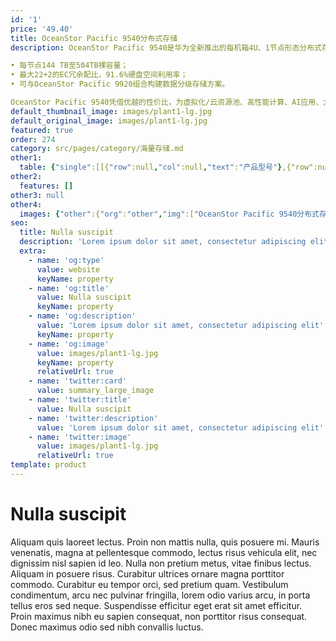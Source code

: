 ```yaml
---
id: '1'
price: '49.40'
title: OceanStor Pacific 9540分布式存储
description: OceanStor Pacific 9540是华为全新推出的每机箱4U、1节点形态分布式存储，每节点提供大容量和灵活的部件配置组合，以满足广泛的结构化与非结构化业务负载访问诉求。关键特点：

• 每节点144 TB至504TB裸容量；
• 最大22+2的EC冗余配比，91.6%硬盘空间利用率；
• 可与OceanStor Pacific 9920组合构建数据分级存储方案。

OceanStor Pacific 9540凭借优越的性价比，为虚拟化/云资源池、高性能计算、AI应用、大数据分析、海量数据长期备份与归档等场景提供灵活的数据存取服务。
default_thumbnail_image: images/plant1-lg.jpg
default_original_image: images/plant1-lg.jpg
featured: true
order: 274
category: src/pages/category/海量存储.md
other1: 
  table: {"single":[[{"row":null,"col":null,"text":"产品型号"},{"row":null,"col":"2","text":"OceanStor Pacific 9540"}],[{"row":null,"col":null,"text":"系统架构"},{"row":null,"col":"2","text":"全对称分布式架构"}],[{"row":null,"col":null,"text":"存储访问协议"},{"row":null,"col":null,"text":"NFS、SMB、POSIX、MPI-IO、HDFS和S3等"},{"row":null,"col":null,"text":"SCSI, iSCSI, OpenStack Cinder"}],[{"row":null,"col":null,"text":"每机箱裸容量"},{"row":null,"col":null,"text":"144 TB ～ 504 TB"},{"row":null,"col":null,"text":"144 TB ~ 504 TB"}],[{"row":null,"col":null,"text":"每机箱高度"},{"row":null,"col":null,"text":"4U"},{"row":null,"col":null,"text":"4U"}],[{"row":null,"col":null,"text":"每机箱节点数"},{"row":null,"col":null,"text":"1"},{"row":null,"col":null,"text":"1"}],[{"row":null,"col":null,"text":"每节点最大主存盘数"},{"row":null,"col":null,"text":"36"},{"row":null,"col":null,"text":"36"}],[{"row":null,"col":null,"text":"主存盘类型"},{"row":null,"col":null,"text":"3.5英寸HDD"},{"row":null,"col":null,"text":"3.5英寸HDD"}],[{"row":null,"col":null,"text":"每节点处理器"},{"row":null,"col":null,"text":"2颗鲲鹏920处理器或2颗x86架构处理器"},{"row":null,"col":null,"text":"2颗鲲鹏920处理器或2颗x86架构处理器"}],[{"row":null,"col":null,"text":"每节点最大内存"},{"row":null,"col":null,"text":"256 GB、512 GB"},{"row":null,"col":null,"text":"512 GB、768 GB或1 TB"}],[{"row":null,"col":null,"text":"每节点最大缓存"},{"row":null,"col":null,"text":"4个NVMe SSD"},{"row":null,"col":null,"text":"4个NVMe SSD或SAS SSD"}],[{"row":null,"col":null,"text":"每节点系统盘"},{"row":null,"col":null,"text":"2个600 GB SAS HDD"},{"row":null,"col":null,"text":"•2个600 GB SAS HDD\n•2个480 GB SATA SSD"}],[{"row":null,"col":null,"text":"前端业务网络类型*"},{"row":null,"col":null,"text":"•10 GE、25 GE或100 GE TCP/IP\n•25 GE或100 GE RoCE\n•100 Gb/s EDR InfiniBand"},{"row":null,"col":null,"text":"•10 GE或25 GE TCP/IP\n•25 GE RoCE"}],[{"row":null,"col":null,"text":"存储互联网络类型"},{"row":null,"col":null,"text":"•25 GE RoCE\n•100 Gb/s EDR InfiniBand"},{"row":null,"col":null,"text":"•10 GE或25 GE TCP/IP\n•25 GE RoCE"}],[{"row":null,"col":null,"text":"数据冗余保护机制"},{"row":null,"col":null,"text":"纠删码(Erasure Coding)：支持N+M冗余保护，M支持2、3或4"},{"row":null,"col":null,"text":"•纠删码(Erasure Coding)：支持N+M冗余保护，M支持2、3或4，适用于SSD或HDD主存\n•多副本：3副本等"}],[{"row":null,"col":null,"text":"数据自愈"},{"row":null,"col":null,"text":"自动并行重构，效率可达2TB/小时"},{"row":null,"col":null,"text":"自动并行重构，效率可达4TB/小时"}],[{"row":null,"col":null,"text":"关键特性"},{"row":null,"col":null,"text":"配额（SmartQuota）\n分级存储（SmartTier）\n服务质量（SmartQoS）\n负载均衡（SmartEqualizer）\n多租户（SmartMulti-Tenant）\n数据加密（SmartEncryption）\n审计日志（SmartAuditlog）\n快照（HyperSnap）\n异步复制（HyperReplication）\n元数据检索（SmartIndexing）\n回收站（Recycle Bin）\n多协议互通（SmartInterworking）\n端到端数据完整性校验（DIF）\n多版本（Object Versioning）*\n智能纳管（SmartTakeover）*"},{"row":null,"col":null,"text":"自动精简配置(SmartThin)\n数据缩减（SmartDedupe &SmartCompression）\n服务质量（SmartQoS)\n审计日志（SmartAuditlog）\n快照（HyperSnap)\n链接克隆（HyperClone）\n分布式双活（HyperMetro)\n异步复制（HyperReplication）\n多资源池（MultiPool）\n端到端数据完整性校验（DIF）"}],[{"row":null,"col":null,"text":"存储管理软件"},{"row":null,"col":"2","text":"设备管理（DeviceManager） 、远程维护管理（eService）"}],[{"row":null,"col":null,"text":"机箱尺寸（高×宽×深）"},{"row":null,"col":null,"text":"•鲲鹏机型：175 mm × 447 mm × 790 mm\n•x86机型：175 mm × 447 mm × 748 mm"},{"row":null,"col":null,"text":"•鲲鹏机型：175 mm × 447 mm × 790 mm\n•x86机型：175 mm × 447 mm × 748 mm"}],[{"row":null,"col":null,"text":"每机箱最大重量（含硬盘）"},{"row":null,"col":"2","text":"≤65 kg"}],[{"row":null,"col":null,"text":"工作环境温度"},{"row":null,"col":"2","text":"5℃～35℃"}],[{"row":null,"col":null,"text":"工作环境湿度"},{"row":null,"col":"2","text":"8% RH～90% RH，无凝露"}]]}
other2:
  features: []
other3: null
other4:
  images: {"other":{"org":"other","img":["OceanStor Pacific 9540分布式存储.png"]}}
seo:
  title: Nulla suscipit
  description: 'Lorem ipsum dolor sit amet, consectetur adipiscing elit'
  extra:
    - name: 'og:type'
      value: website
      keyName: property
    - name: 'og:title'
      value: Nulla suscipit
      keyName: property
    - name: 'og:description'
      value: 'Lorem ipsum dolor sit amet, consectetur adipiscing elit'
      keyName: property
    - name: 'og:image'
      value: images/plant1-lg.jpg
      keyName: property
      relativeUrl: true
    - name: 'twitter:card'
      value: summary_large_image
    - name: 'twitter:title'
      value: Nulla suscipit
    - name: 'twitter:description'
      value: 'Lorem ipsum dolor sit amet, consectetur adipiscing elit'
    - name: 'twitter:image'
      value: images/plant1-lg.jpg
      relativeUrl: true
template: product
---
```


# Nulla suscipit

Aliquam quis laoreet lectus. Proin non mattis nulla, quis posuere mi. Mauris venenatis, magna at pellentesque commodo, lectus risus vehicula elit, nec dignissim nisl sapien id leo. Nulla non pretium metus, vitae finibus lectus. Aliquam in posuere risus. Curabitur ultrices ornare magna porttitor commodo. Curabitur eu tempor orci, sed pretium quam. Vestibulum condimentum, arcu nec pulvinar fringilla, lorem odio varius arcu, in porta tellus eros sed neque. Suspendisse efficitur eget erat sit amet efficitur. Proin maximus nibh eu sapien consequat, non porttitor risus consequat. Donec maximus odio sed nibh convallis luctus.